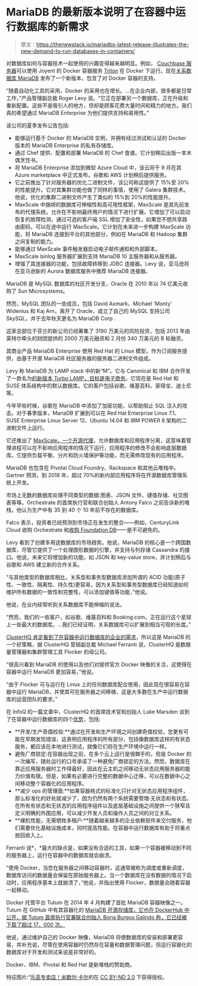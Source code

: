 # MariaDB 的最新版本说明了在容器中运行数据库的新需求

> 原文：<https://thenewstack.io/mariadbs-latest-release-illustrates-the-new-demand-to-run-databases-in-containers/>

对数据库如何与容器技术一起使用的兴趣变得越来越明显。例如， [Couchbase 服务器](http://blog.couchbase.com/2015/june/running-couchbase-server-under-docker-on-joyent)可以使用 Joyent 的 Docker 容器服务 [Triton](http://blog.couchbase.com/2015/june/running-couchbase-server-under-docker-on-joyent) 在 Docker 下运行。现在[关系数据库 MariaDB](https://mariadb.com/) 发布了一个新版本，包含了对 Docker 容器的支持。

“随着自动化工具的采用，Docker 的采用也在增长。…在企业内部，很多都是日常工作，”产品管理副总裁 Roger Levy 说。“它正在部署另一个数据库，正在升级和重新配置。这些不是吸引人的地方，但却是顾客花费大量时间和精力的地方。我们真的希望通过 MariaDB Enterprise 为他们提供支持和易用性。”

该公司的夏季发布公告包括:

*   能够运行基于 Docker 的 MariaDB 实例，并拥有经过测试和认证的 Docker 版本的 MariaDB Enterprise 的私有存储库。
*   通过 Chef 提供、配置和部署 MariaDB 的 Chef 食谱。它计划稍后出版一本木偶烹饪书。
*   将 MariaDB Enterprise 添加到微软 Azure Cloud 中，该云将于 9 月在其 Azure marketplace 中正式发布。谷歌和 AWS 计划稍后提供服务。
*   它之前推出了针对服务器的优化二进制文件，该公司称这提供了 15%至 20%的性能提升。它对其集群功能也做了同样的事情，使用了 Galera 集群技术。他说，优化的集群二进制文件产生了类似的 15%到 20%的性能提升。
*   MaxScale 中捆绑的数据库可伸缩性和高可用性框架，MaxScale 是其先前发布的代理系统，允许在不影响最终用户的情况下进行扩展。它增加了可以启动恢复的故障检测，通过可选的客户端 SSL 增加了安全性，如果您不想共享路由密码，可以在途中运行 MaxScale。它计划在未来进一步构建 MaxScale 功能，将 MariaDB 连接到平台的其他部分，例如在 MariaDB 和 Hadoop 集群之间复制的能力。
*   能够通过 MaxScale 事件触发器启动电子邮件通知和外部脚本。
*   MaxScale binlog 服务器扩展到支持 MariaDB 10 主服务器和从服务器。
*   增强了其连接器的功能，包括故障转移到 JDBC 连接器。Levy 说，亚马逊将在亚马逊新的 Aurora 数据库服务中推荐 MariaDB 连接器。

MariaDB 是 MySQL 数据库的社区开发分支，Oracle 在 2010 年以 74 亿美元收购了 Sun Microsystems。

然而，MySQL 团队的一些成员，包括 David Axmark、Michael 'Monty' Widenius 和 Kaj Arn，离开了 Oracle，成立了自己的 MySQL 支持公司 SkySQL，并于去年秋天更名为 MariaDB Corp .

这家总部位于芬兰的新公司已经筹集了 3190 万美元的风险投资，包括 2013 年由英特尔牵头的财团提供的 2000 万美元融资和 2 月份 340 万美元的 B 轮融资。

其商业产品 MariaDB Enterprise 使用 Red Hat 的 Linux 模型，作为订阅服务提供，由基于开源 MariaDB 社区服务器的服务器二进制文件组成。

Levy 称 MariaDB 为 LAMP stack 中的新“M”。它与 Canonical 和 IBM 合作开发了一款名为[的新版本 Turbo LAMP，目标是电子商务](http://www.theinquirer.net/inquirer/news/2409757/mariadb-teams-up-with-ibm-and-canonical-to-reinvent-the-lamp)。它现在是 Red Hat 和 SUSE 体系结构中的默认数据库。它的客户包括谷歌、维基百科、家得宝、迪士尼等。

今年早些时候，谷歌在 MariaDB 中添加了加密功能，以帮助阻止 SQL 注入的攻击。对于春季版本，MariaDB 扩展到可以在 Red Hat Enterprise Linux 7.1、SUSE Enterprise Linux Server 12、Ubuntu 14.04 和 IBM POWER 8 架构的二进制文件上运行。

它还推出了 [MaxScale，一个开源代理](https://www.zdnet.com/article/why-mariadb-says-maxscale-will-make-life-easier-for-developers-and-admins/)，允许数据库和应用程序分离，这意味着管理进程可以在不影响应用程序的情况下运行，应用程序的修改不会影响底层数据库。它提供负载平衡、分片和防火墙保护等功能，而无需修改现有的应用程序。

MariaDB 也包含在 Pivotal Cloud Foundry、Rackspace 和其他云堆栈中。Gartner 预测，到 2018 年，超过 70%的新内部应用程序将在开源数据库管理系统上开发。

市场上无数的数据库处理不同类型的数据:图表、JSON 文件、键值存储、社交图表等等。Orchestrate 的首席执行官和联合创始人 Antony Falco 之前告诉新的堆栈，他认为生产中有 35 到 40 个 10 年前不存在的数据库。

Falco 表示，投资者已经预测到市场正在发生的整合——例如，CenturyLink Cloud 收购 Orchestrate 和[收购 Foundation DB](http://techcrunch.com/2015/03/24/apple-acquires-durable-database-company-foundationdb/)——是不可避免的。

Levy 看到了创建多用途数据库的市场趋势。他说，MariaDB 的核心是一个跨国数据库，尽管它提供了一个处理图形数据的引擎，并支持与列存储 Cassandra 的接口。他说，未来它将增加新的功能，如 JSON 和 key-value store，并计划稍后与谷歌和 AWS 建立新的合作关系。

“与其他类型的数据库相比，关系型和事务型数据库添加所谓的 ACID 功能(原子性、一致性、隔离性、持久性)更容易，因为关系型和事务型数据库已经知道如何维护所有数据的一致性和完整性，可以添加键值等功能，”他说。

他说，在业内经常听到关系数据库不能伸缩的说法。

“然而，我们的一些客户，如谷歌、维基百科和 Booking.com，正在运行这个星球上一些最大的数据库。…我们已经证明，关系数据库可以扩展到相当可观的长度。”

[ClusterHQ 肯定看到了在容器中运行数据库的企业的需求](https://clusterhq.com/assets/pdfs/swisscom-case-study.pdf)，所以这是 MariaDB 的一个好策略，据 ClusterHQ 营销副总裁 Michael Ferranti 说，ClusterHQ 是数据量管理器和集群管理工具 Flocker 的母公司。

“很高兴看到 MariaDB 的使用以及他们对提供官方 Docker 映像的关注，这使得在容器中运行 MariaDB 更加容易，”他说。

“由于 Flocker 可与运行在 Linux 上的任何数据库配合使用，因此现在很容易在容器中运行 MariaDB，并使其可在服务器之间移植，这是大多数在生产中运行数据库的运营团队的要求。”

在 InfoQ 的一篇文章中，ClusterHQ 的首席技术官和创始人 Luke Marsden 谈到了在容器中运行数据库的四个[优势](http://www.infoq.com/articles/microservices-revolution)，包括:

*   **开发/生产奇偶校验:**通过在开发和生产环境之间创建奇偶校验，您更有可能在早期发现错误，这表明应用程序的所有部分，包括像数据库这样的有状态服务，都应该在本地进行测试，就像它们将在生产环境中运行一样。
*   避免厂商锁定:在容器出现之前，在多个云上运行是很棘手的，但是 Docker 的一次编写，随处运行的口号承诺了一种避免厂商锁定的方法。然而，数据库在靠近应用服务器时工作得最好，因此在云主机之间移动无状态应用服务器的能力价值有限。但是，如果有必要进行完整的数据中心迁移，可以在数据中心之间移动整个容器化的应用程序。
*   **减少 ops 的管理面:**如果容器格式的标准化只针对无状态应用程序组件，那么标准化的好处就减少了，因为仍然有两个系统需要管理:无状态和有状态。在所有有状态和无状态的应用程序组件以及底层基础设施之间提供一个狭窄且定义明确的外围应用，可以减少开发人员和操作人员之间的对立关系。
*   **裸机性能，无需牺牲多租户:**随着越来越多的企业依赖软件来交付服务，他们需要优化基础设施成本，同时提高性能。在容器中运行数据库有助于将重点放回收入上。

Ferranti 说*，*最大的缺点是，如果没有合适的工具，如果一个容器被移动到不同的服务器上，运行在容器中的数据库就会崩溃。

“使用 Docker，当您在服务器之间移动容器时，这通常被称为调度或重新调度，数据库访问的数据量会保留在原始服务器上。当一个数据库在没有数据的情况下启动时，应用程序基本上就崩溃了，”他说，并指出使用 Flocker，数据量会随着容器一起移动。

Docker 托管平台 Tutum 在 2014 年 4 月构建了首批 MariaDB 容器映像之一。Tutum 在 GitHub 中有其容器化的 [MariaDB 开源存储库，它也在 DockerHub 中公开，据 Tutum 首席执行官兼联合创始人 Borja Burgos Galindo 称，它已经被下载了超过 17，000 次。](https://github.com/tutumcloud/mariadb)

他说，通过维护自己的 Docker 映像，MariaDB 将使数据库的安装和部署更容易，并补充说，尽管在使用容器时仍然存在容量和数据管理问题，但运行容器化的数据库对于开发和测试来说是非常好的。

Docker、IBM、Pivotal 和 Red Hat 是新堆栈的赞助商。

特征图片:“[乐高专卖店！](https://www.flickr.com/photos/michellecarl/5715686271/in/photolist-9H5op2-dA6HrY-mYEsUz-6xp5kM-bxuzPB-4hy8eU-5m7veh-7fg7us-ihAsYz-ahh1C2-qhVoWM-9xKTDp-82ig1o-4timE6-7iSPhd-6vMJtt-7orfYt-qa6VsQ-7FPamb-h1LDfR-bM8Jz-r4EwVt-owwUFg-5Vvuep-7JST4c-7xgpCC-c9advh-onrv64-bzSJhX-u31y6J-aeZrkG-ncUwbn-eqAZd-nH5rSe-8R6D8a-hxa7sJ-pKg5VW-7fdp3o-doGCXZ-9pTN6g-27YN1-7jAjDg-o9xZ5N-GHwGa-brES3w-GEMtY-7mDAeH-ga7URa-oELxiw-nBy41d)[米歇尔·卡尔](https://www.flickr.com/photos/michellecarl/)的在 [CC BY-ND 2.0](https://creativecommons.org/licenses/by-nd/2.0/) 下获得授权。

<svg xmlns:xlink="http://www.w3.org/1999/xlink" viewBox="0 0 68 31" version="1.1"><title>Group</title> <desc>Created with Sketch.</desc></svg>